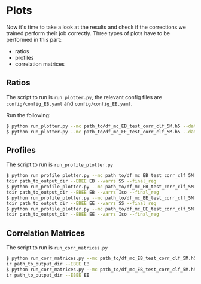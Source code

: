 # Plots

Now it's time to take a look at the results and check if the corrections we trained perform their job correctly.
Three types of plots have to be performed in this part:

- ratios
- profiles
- correlation matrices

## Ratios

The script to run is ```run_plotter.py```, the relevant config files are ```config/config_EB.yaml``` and ```config/config_EE.yaml```.

Run the following:
```bash
$ python run_plotter.py --mc path_to/df_mc_EB_test_corr_clf_5M.h5 --data path_to/df_data_EB_test_IdMVA_5M.h5 --config config/config_EB.yaml --outdir path_to_output_dir --norm --ratio -k
$ python run_plotter.py --mc path_to/df_mc_EE_test_corr_clf_5M.h5 --data path_to/df_data_EE_test_IdMVA_5M.h5 --config config/config_EE.yaml --outdir path_to_output_dir --norm --ratio -k
```

## Profiles

The script to run is ```run_profile_plotter.py```

```bash
$ python run_profile_plotter.py --mc path_to/df_mc_EB_test_corr_clf_5M.h5 --data path_to/df_data_EB_test_IdMVA_5M.h5 --ou  
tdir path_to_output_dir --EBEE EB --varrs SS --final_reg  
$ python run_profile_plotter.py --mc path_to/df_mc_EB_test_corr_clf_5M.h5 --data path_to/df_data_EB_test_IdMVA_5M.h5 --ou  
tdir path_to_output_dir --EBEE EB --varrs Iso --final_reg
$ python run_profile_plotter.py --mc path_to/df_mc_EE_test_corr_clf_5M.h5 --data path_to/df_data_EE_test_IdMVA_5M.h5 --ou  
tdir path_to_output_dir --EBEE EE --varrs SS --final_reg  
$ python run_profile_plotter.py --mc path_to/df_mc_EE_test_corr_clf_5M.h5 --data path_to/df_data_EE_test_IdMVA_5M.h5 --ou  
tdir path_to_output_dir --EBEE EE --varrs Iso --final_reg
```

## Correlation Matrices

The script to run is ```run_corr_matrices.py```

```bash
$ python run_corr_matrices.py --mc path_to/df_mc_EB_test_corr_clf_5M.h5 --data path_to/df_data_EB_test_IdMVA_5M.h5 --outd  
ir path_to_output_dir --EBEE EB
$ python run_corr_matrices.py --mc path_to/df_mc_EB_test_corr_clf_5M.h5 --data path_to/df_data_EB_test_IdMVA_5M.h5 --outd  
ir path_to_output_dir --EBEE EE
```

